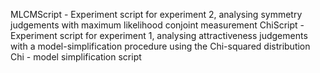 MLCMScript - Experiment script for experiment 2, analysing symmetry judgements with maximum likelihood conjoint measurement
ChiScript - Experiment script for experiment 1, analysing attractiveness judgements with a model-simplification procedure using the Chi-squared distribution
Chi - model simplification script
